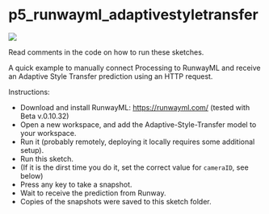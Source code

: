 # p5_runwayml_adaptivestyletransfer

![](./p5_runwayml_adaptivestyletransfer.gif)

Read comments in the code on how to run these sketches. 

A quick example to manually connect Processing to RunwayML and receive an
Adaptive Style Transfer prediction using an HTTP request. 

Instructions:
  - Download and install RunwayML: https://runwayml.com/ (tested with Beta v.0.10.32)
  - Open a new workspace, and add the Adaptive-Style-Transfer model to your workspace. 
  - Run it (probably remotely, deploying it locally requires some additional setup).
  - Run this sketch.
  - (If it is the dirst time you do it, set the correct value for `cameraID`, see below)
  - Press any key to take a snapshot.
  - Wait to receive the prediction from Runway. 
  - Copies of the snapshots were saved to this sketch folder. 